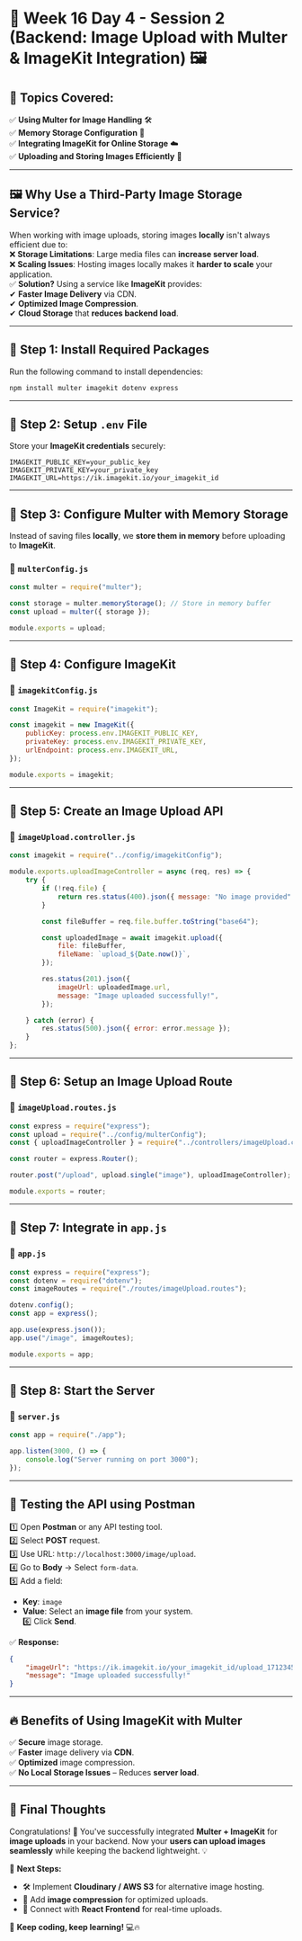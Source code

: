 # 🚀 **Week 16 Day 4 - Session 2 (Backend: Image Upload with Multer & ImageKit Integration)** 🖼️  

## 📌 **Topics Covered:**  
✅ **Using Multer for Image Handling** 🛠️  
✅ **Memory Storage Configuration** 🔄  
✅ **Integrating ImageKit for Online Storage** ☁️  
✅ **Uploading and Storing Images Efficiently** 🚀  

---

## 🖼️ **Why Use a Third-Party Image Storage Service?**  
When working with image uploads, storing images **locally** isn't always efficient due to:  
❌ **Storage Limitations**: Large media files can **increase server load**.  
❌ **Scaling Issues**: Hosting images locally makes it **harder to scale** your application.  
✅ **Solution?** Using a service like **ImageKit** provides:  
✔ **Faster Image Delivery** via CDN.  
✔ **Optimized Image Compression**.  
✔ **Cloud Storage** that **reduces backend load**.  

---

## 🔹 **Step 1: Install Required Packages**  
Run the following command to install dependencies:  
```bash
npm install multer imagekit dotenv express
```

---

## 🔹 **Step 2: Setup `.env` File**  
Store your **ImageKit credentials** securely:  
```
IMAGEKIT_PUBLIC_KEY=your_public_key
IMAGEKIT_PRIVATE_KEY=your_private_key
IMAGEKIT_URL=https://ik.imagekit.io/your_imagekit_id
```

---

## 🔹 **Step 3: Configure Multer with Memory Storage**  
Instead of saving files **locally**, we **store them in memory** before uploading to **ImageKit**.

### 📜 **`multerConfig.js`**
```javascript
const multer = require("multer");

const storage = multer.memoryStorage(); // Store in memory buffer
const upload = multer({ storage });

module.exports = upload;
```

---

## 🔹 **Step 4: Configure ImageKit**  
### 📜 **`imagekitConfig.js`**
```javascript
const ImageKit = require("imagekit");

const imagekit = new ImageKit({
    publicKey: process.env.IMAGEKIT_PUBLIC_KEY,
    privateKey: process.env.IMAGEKIT_PRIVATE_KEY,
    urlEndpoint: process.env.IMAGEKIT_URL,
});

module.exports = imagekit;
```

---

## 🔹 **Step 5: Create an Image Upload API**  
### 📜 **`imageUpload.controller.js`**
```javascript
const imagekit = require("../config/imagekitConfig");

module.exports.uploadImageController = async (req, res) => {
    try {
        if (!req.file) {
            return res.status(400).json({ message: "No image provided" });
        }

        const fileBuffer = req.file.buffer.toString("base64");

        const uploadedImage = await imagekit.upload({
            file: fileBuffer,
            fileName: `upload_${Date.now()}`,
        });

        res.status(201).json({
            imageUrl: uploadedImage.url,
            message: "Image uploaded successfully!",
        });

    } catch (error) {
        res.status(500).json({ error: error.message });
    }
};
```

---

## 🔹 **Step 6: Setup an Image Upload Route**  
### 📜 **`imageUpload.routes.js`**
```javascript
const express = require("express");
const upload = require("../config/multerConfig");
const { uploadImageController } = require("../controllers/imageUpload.controller");

const router = express.Router();

router.post("/upload", upload.single("image"), uploadImageController);

module.exports = router;
```

---

## 🔹 **Step 7: Integrate in `app.js`**  
### 📜 **`app.js`**
```javascript
const express = require("express");
const dotenv = require("dotenv");
const imageRoutes = require("./routes/imageUpload.routes");

dotenv.config();
const app = express();

app.use(express.json());
app.use("/image", imageRoutes);

module.exports = app;
```

---

## 🔹 **Step 8: Start the Server**  
### 📜 **`server.js`**
```javascript
const app = require("./app");

app.listen(3000, () => {
    console.log("Server running on port 3000");
});
```

---

## 🎯 **Testing the API using Postman**  
1️⃣ Open **Postman** or any API testing tool.  
2️⃣ Select **POST** request.  
3️⃣ Use URL: `http://localhost:3000/image/upload`.  
4️⃣ Go to **Body** → Select `form-data`.  
5️⃣ Add a field:  
   - **Key**: `image`  
   - **Value**: Select an **image file** from your system.  
6️⃣ Click **Send**.  

✅ **Response:**
```json
{
    "imageUrl": "https://ik.imagekit.io/your_imagekit_id/upload_1712345678.jpg",
    "message": "Image uploaded successfully!"
}
```

---

## 🔥 **Benefits of Using ImageKit with Multer**  
✅ **Secure** image storage.  
✅ **Faster** image delivery via **CDN**.  
✅ **Optimized** image compression.  
✅ **No Local Storage Issues** – Reduces **server load**.  

---

## 🚀 **Final Thoughts**  
Congratulations! 🎉 You've successfully integrated **Multer + ImageKit** for **image uploads** in your backend. Now your **users can upload images seamlessly** while keeping the backend lightweight. 💡

📌 **Next Steps:**  
- 🛠️ Implement **Cloudinary / AWS S3** for alternative image hosting.  
- 🔄 Add **image compression** for optimized uploads.  
- 🔗 Connect with **React Frontend** for real-time uploads.  

🔹 **Keep coding, keep learning!** 💻🔥